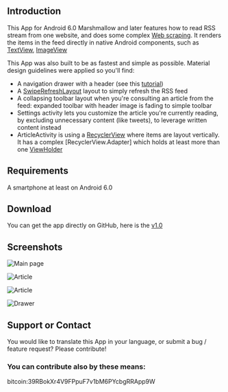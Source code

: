 ## Introduction

This App for Android 6.0 Marshmallow and later features how to read RSS stream from one website, and does some complex [Web scraping](https://en.wikipedia.org/wiki/Web_scraping). It renders the items in the feed directly in native Android components, such as [TextView](https://developer.android.com/reference/android/widget/TextView.html), [ImageView](https://developer.android.com/reference/android/widget/ImageView.html)

This App was also built to be as fastest and simple as possible. Material design guidelines were applied so you'll find:
* A navigation drawer with a header (see this [tutorial](https://developer.android.com/training/implementing-navigation/nav-drawer.html))
* A [SwipeRefreshLayout](https://developer.android.com/reference/android/support/v4/widget/SwipeRefreshLayout.html) layout to simply refresh the RSS feed
* A collapsing toolbar layout when you're consulting an article from the feed: expanded toolbar with header image is fading to simple toolbar
* Settings activity lets you customize the article you're currently reading, by excluding unnecessary content (like tweets), to leverage written content instead
* ArticleActivity is using a [RecyclerView](https://developer.android.com/reference/android/support/v7/widget/RecyclerView.html) where items are layout vertically. It has a complex [RecyclerView.Adapter] which holds at least more than one [ViewHolder](https://developer.android.com/reference/android/support/v7/widget/RecyclerView.ViewHolder.html)

## Requirements

A smartphone at least on Android 6.0

## Download

You can get the app directly on GitHub, here is the [v1.0](https://github.com/MBach/LeMondeRssReader/releases/download/v1.0/LeMondeRssReader-1.0.apk)

## Screenshots
![Main page](https://raw.githubusercontent.com/MBach/LeMondeRssReader/gh-pages/screenshots/main.jpg)

![Article](https://raw.githubusercontent.com/MBach/LeMondeRssReader/gh-pages/screenshots/article_1.jpg)

![Article](https://raw.githubusercontent.com/MBach/LeMondeRssReader/gh-pages/screenshots/article_2.jpg)

![Drawer](https://raw.githubusercontent.com/MBach/LeMondeRssReader/gh-pages/screenshots/drawer.jpg)

## Support or Contact

You would like to translate this App in your language, or submit a bug / feature request? Please contribute!

### You can contribute also by these means:

bitcoin:39RBokXr4V9FPpuF7v1bM6PYcbgRRApp9W
